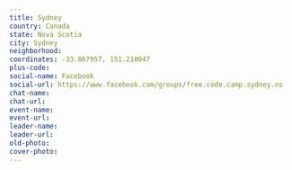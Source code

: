 ```yaml
---
title: Sydney
country: Canada
state: Nova Scotia
city: Sydney
neighborhood: 
coordinates: -33.867957, 151.210047
plus-code:
social-name: Facebook
social-url: https://www.facebook.com/groups/free.code.camp.sydney.ns
chat-name:
chat-url:
event-name:
event-url:
leader-name:
leader-url:
old-photo: 
cover-photo:
---
```

